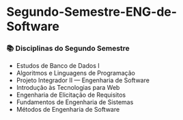 # Segundo-Semestre-ENG-de-Software

### 📚 Disciplinas do Segundo Semestre

- Estudos de Banco de Dados I  
- Algoritmos e Linguagens de Programação  
- Projeto Integrador II — Engenharia de Software  
- Introdução às Tecnologias para Web  
- Engenharia de Elicitação de Requisitos  
- Fundamentos de Engenharia de Sistemas  
- Métodos de Engenharia de Software
